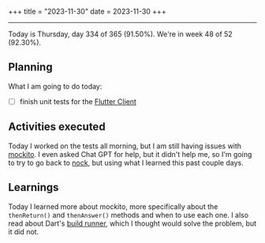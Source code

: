 +++
title = "2023-11-30"
date = 2023-11-30
+++

---

Today is Thursday, day 334 of 365 (91.50%). We're in week 48 of 52 (92.30%).

## Planning

What I am going to do today:

- [ ] finish unit tests for the [Flutter Client](https://github.com/OmnicodeSolutions/luisa_drf_flutter_client)

## Activities executed

Today I worked on the tests all morning, but I am still having issues with [mockito](https://pub.dev/packages/mockito). I even asked Chat GPT for help, but it didn't help me, so I'm going to try to go back to [nock](https://pub.dev/packages/nock), but using what I learned this past couple days.

## Learnings

Today I learned more about mockito, more specifically about the `thenReturn()` and `thenAnswer()` methods and when to use each one. I also read about Dart's [build runner](https://pub.dev/packages/build_runner), which I thought would solve the problem, but it did not.
